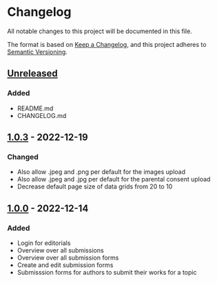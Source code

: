 # Changelog

All notable changes to this project will be documented in this file.

The format is based on [Keep a Changelog](https://keepachangelog.com/en/1.0.0/),
and this project adheres to [Semantic Versioning](https://semver.org/spec/v2.0.0.html).

## [Unreleased]

### Added

 - README.md
 - CHANGELOG.md

## [1.0.3] - 2022-12-19

### Changed

 - Also allow .jpeg and .png per default for the images upload
 - Also allow .jpeg and .jpg per default for the parental consent upload
 - Decrease default page size of data grids from 20 to 10

## [1.0.0] - 2022-12-14

### Added

 - Login for editorials
 - Overview over all submissions
 - Overview over all submission forms
 - Create and edit submission forms
 - Submisssion forms for authors to submit their works for a topic



<!-- MARKDOWN LINKS -->
[Unreleased]: https://github.com/github_username/repo_name/compare/v1.0.3...HEAD
[1.0.3]: https://github.com/github_username/repo_name/compare/v1.0.0...v1.0.3
[1.0.0]: https://github.com/github_username/repo_name/releases/tag/v1.0.0